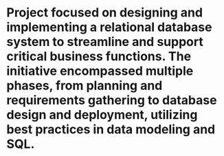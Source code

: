 # Project focused on designing and implementing a relational database system to streamline and support critical business functions. The initiative encompassed multiple phases, from planning and requirements gathering to database design and deployment, utilizing best practices in data modeling and SQL.
